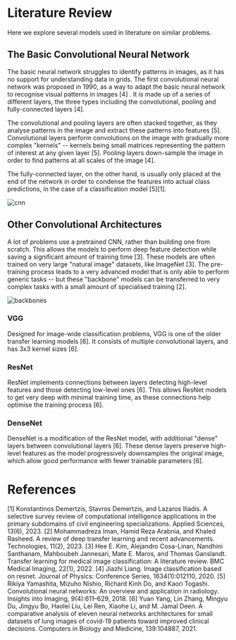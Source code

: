 # Literature Review
Here we explore several models used in literature on similar problems.

## The Basic Convolutional Neural Network

The basic neural network struggles to identify patterns in images, as it has no support for understanding data in grids. The first convolutional neural network was proposed in 1990, as a way to adapt the basic neural network to recognise visual patterns in images [4] . It is made up of a series of different layers, the three types including the convolutional, pooling and fully-connected layers [4].

The convolutional and pooling layers are often stacked together, as they analyse patterns in the image and extract these patterns into features [5]. Convolutional layers perform convolutions on the image with gradually more complex "kernels" -- kernels being small matrices representing the pattern of interest at any given layer [5]. Pooling layers down-sample the image in order to find patterns at all scales of the image [4].

The fully-connected layer, on the other hand, is usually only placed at the end of the network in order to condense the features into actual class predictions, in the case of a classification model [5][1].

![cnn](https://github.com/gp-rgb/gp-rgb.github.io/assets/131956221/69208d41-de8d-4310-b509-352b2a4b19f9)

## Other Convolutional Architectures
A lot of problems use a pretrained CNN, rather than building one from scratch. This allows the models to perform deep feature detection while saving a significant amount of training time [3]. These models are often trained on very large "natural image" datasets, like ImageNet [3]. The pre-training process leads to a very advanced model that is only able to perform generic tasks -- but these "backbone" models can be transferred to very complex tasks with a small amount of specialised training [2]. 

![backbones](https://github.com/gp-rgb/gp-rgb.github.io/assets/131956221/ddab02be-8ba3-48d6-a582-d227bdfbef98)

### VGG
Designed for image-wide classification problems, VGG is one of the older transfer learning models [6]. It consists of multiple convolutional layers, and has 3x3 kernel sizes [6].

### ResNet
ResNet implements connections between layers detecting high-level features and those detecting low-level ones [6]. This allows ResNet models to get very deep with minimal training time, as these connections help optimise the training process [6].

### DenseNet
DenseNet is a modification of the ResNet model, with additional "dense" layers between convolutional layers [6]. These dense layers preserve high-level features as the model progressively downsamples the original image, which allow good performance with fewer trainable parameters [6].

# References
[1] Konstantinos Demertzis, Stavros Demertzis, and Lazaros Iliadis. A selective survey review of computational intelligence applications in the primary subdomains of civil engineering specializations. Applied Sciences, 13(6), 2023.
[2] Mohammadreza Iman, Hamid Reza Arabnia, and Khaled Rasheed. A review of deep transfer learning and recent advancements. Technologies, 11(2), 2023.
[3] Hee E. Kim, Alejandro Cosa-Linan, Nandhini Santhanam, Mahboubeh Jannesari, Mate E. Maros, and Thomas Ganslandt. Transfer learning for medical image classification: A literature review. BMC Medical Imaging, 22(1), 2022.
[4] Jiazhi Liang. Image classification based on resnet. Journal of Physics: Conference Series, 1634(1):012110, 2020.
[5] Rikiya Yamashita, Mizuho Nishio, Richard Kinh Do, and Kaori Togashi. Convolutional neural networks: An overview and application in radiology. Insights into Imaging, 9(4):611–629, 2018.
[6] Yuan Yang, Lin Zhang, Mingyu Du, Jingyu Bo, Haolei Liu, Lei Ren, Xiaohe Li, and M. Jamal Deen. A comparative analysis of eleven neural networks architectures for small datasets of lung images of covid-19 patients toward improved clinical decisions. Computers in Biology and Medicine, 139:104887, 2021.
